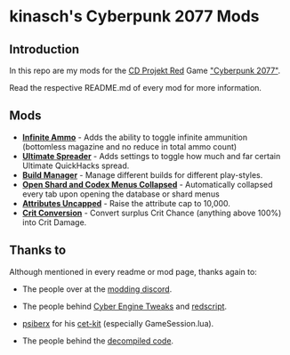 # kinasch's Cyberpunk 2077 Mods

## Introduction

In this repo are my mods for the [CD Projekt Red](https://www.cdprojektred.com/en/) Game ["Cyberpunk 2077"](https://www.cyberpunk.net/us/en/).

Read the respective README.md of every mod for more information.

## Mods

* [**Infinite Ammo**](https://github.com/kinasch/cp2077_mods/tree/main/infiniteammo) - Adds the ability to toggle infinite ammunition (bottomless magazine and no reduce in total ammo count)
* [**Ultimate Spreader**](https://github.com/kinasch/cp2077_mods/tree/main/ultimate_spreading) - Adds settings to toggle how much and far certain Ultimate QuickHacks spread.
* [**Build Manager**](https://github.com/kinasch/cp2077_mods/tree/main/buildmanager) - Manage different builds for different play-styles.
* [**Open Shard and Codex Menus Collapsed**](https://github.com/kinasch/cp2077_mods/tree/main/shardcodexcollapsed) - Automatically collapsed every tab upon opening the database or shard menus
* [**Attributes Uncapped**](https://github.com/kinasch/cp2077_mods/tree/main/attributes_uncapped) - Raise the attribute cap to 10,000.
* [**Crit Conversion**](https://github.com/kinasch/cp2077_mods/tree/main/crit_conversion) - Convert surplus Crit Chance (anything above 100%) into Crit Damage.

## Thanks to

Although mentioned in every readme or mod page, thanks again to:

* The people over at the [modding discord](https://discord.gg/Epkq79kd96).

* The people behind [Cyber Engine Tweaks](https://github.com/yamashi/CyberEngineTweaks) and [redscript](https://github.com/jac3km4/redscript).

* [psiberx](https://www.nexusmods.com/users/108159138) for his [cet-kit](https://github.com/psiberx/cp2077-cet-kit) (especially GameSession.lua).

* The people behind the [decompiled code](https://codeberg.org/adamsmasher/cyberpunk).
